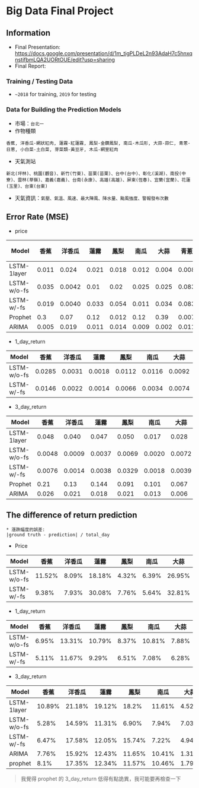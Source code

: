 # Big Data Final Project
## Information
* Final Presentation: https://docs.google.com/presentation/d/1m_tigPLDeL2n93AdaH7c5hnxqnstjfbmLQA2UORtOUE/edit?usp=sharing
* Final Report:

### Training / Testing Data
* `~2018` for training, `2019` for testing
### Data for Building the Prediction Models
* 市場：`台北一`
* 作物種類
```
香蕉, 洋香瓜-網狀紅肉, 蓮霧-紅蓮霧, 鳳梨-金鑽鳳梨, 南瓜-木瓜形, 大蒜-蒜仁, 青蔥-日蔥, 小白菜-土白菜, 芽菜類-黃豆牙, 木瓜-網室紅肉
```

* 天氣測站
```
新北(坪林)、桃園(觀音)、新竹(竹東)、苗栗(苗栗)、台中(台中)、彰化(溪湖)、南投(中寮)、雲林(草嶺)、嘉義(嘉義)、台南(永康)、高雄(高雄)、屏東(恆春)、宜蘭(宜蘭)、花蓮(玉里)、台東(台東)
```
* 天氣資訊：`氣壓、氣溫、風速、最大陣風、降水量、颱風強度、警報發布次數`


## Error Rate (MSE)
* price


| Model |香蕉 |洋香瓜 |蓮霧 |鳳梨 |南瓜 |大蒜 |青蔥 |小白菜 |芽菜類 |木瓜 |
| -------- | -------- | -------- | -------- | -------- | -------- | -------- | -------- | -------- | -------- | -------- |
| LSTM-1layer | 0.011 | 0.024 | 0.021 | 0.018 | 0.012 | 0.004 | 0.008 | 0.017 | 0.007 | 0.016 |
| LSTM-w/o-fs | 0.035 | 0.0042 | 0.01 | 0.02 | 0.025 | 0.025 | 0.083 | 0.019 | 0.0001 | 0.013 |
| LSTM-w/-fs | 0.019 | 0.0040 | 0.033 | 0.054 | 0.011 | 0.034 | 0.083 | 0.036 | 0.0001 | 0.02 |
| Prophet | 0.3 | 0.07 | 0.12 | 0.012 | 0.12 | 0.39 | 0.007 | 0.026 | 0.102 | 0.024 |
| ARIMA | 0.005 | 0.019 | 0.011 | 0.014 | 0.009 | 0.002 | 0.011 | 0.018 | 0.009 | 0.024 |

* 1_day_return


| Model |香蕉 |洋香瓜 |蓮霧 |鳳梨 |南瓜 |大蒜 |青蔥 |小白菜 |芽菜類 |木瓜 |
| -------- | -------- | -------- | -------- | -------- | -------- | -------- | -------- | -------- | -------- | -------- |
| LSTM-w/o-fs | 0.0285 | 0.0031 | 0.0018 | 0.0112 | 0.0116 | 0.0092 | 0.0150 | 0.0120 | 0.0000164 | 0.0199 |
| LSTM-w/-fs | 0.0146 | 0.0022 | 0.0014 | 0.0066 | 0.0034 | 0.0074 | 0.0060 | 0.0064 | 0.0000098 | 0.0110 |


* 3_day_return


| Model |香蕉 |洋香瓜 |蓮霧 |鳳梨 |南瓜 |大蒜 |青蔥 |小白菜 |芽菜類 |木瓜 |
| -------- | -------- | -------- | -------- | -------- | -------- | -------- | -------- | -------- | -------- | -------- |
| LSTM-1layer | 0.048 | 0.040 | 0.047 | 0.050 | 0.017 | 0.028 | 0.061 | 0.061| 0.017 | 0.045 |
| LSTM-w/o-fs | 0.0048 | 0.0009 | 0.0037 | 0.0069 | 0.0020 | 0.0072 | 0.0038 | 0.0023| 0.000063 | 0.0042 |
| LSTM-w/-fs | 0.0076 | 0.0014 | 0.0038 | 0.0329 | 0.0018 | 0.0039 | 0.0032 | 0.0020 | 0.000007 | 0.0045 |
| Prophet | 0.21 | 0.13 | 0.144 | 0.091 | 0.101 | 0.067 | 0.094 | 0.106 | 0.243 | 0.184 |
| ARIMA | 0.026 | 0.021 | 0.018 | 0.021 | 0.013 | 0.006 | 0.014 | 0.023 | 0.003 | 0.014 |


## The difference of return prediction

  ```
  * 漲跌幅度的誤差:
  |ground truth - prediction| / total_day
  ```
- Price

| Model |香蕉 |洋香瓜 |蓮霧 |鳳梨 |南瓜 |大蒜 |青蔥 |小白菜 |芽菜類 |木瓜 |
| -------- | -------- | -------- | -------- | -------- | -------- | -------- | -------- | -------- | -------- | -------- |
| LSTM-w/o-fs | 11.52% | 8.09% | 18.18% | 4.32% | 6.39% | 26.95% | 73.21% | 9.19% | 0.36% | 7.46% |
| LSTM-w/-fs | 9.38% | 7.93% | 30.08% | 7.76% | 5.64% | 32.81% | 72.69% | 12.5% | 0.34% | 9.65% |

- 1_day_return

| Model |香蕉 |洋香瓜 |蓮霧 |鳳梨 |南瓜 |大蒜 |青蔥 |小白菜 |芽菜類 |木瓜 |
| -------- | -------- | -------- | -------- | -------- | -------- | -------- | -------- | -------- | -------- | -------- |
| LSTM-w/o-fs | 6.95% | 13.31% | 10.79% | 8.37% | 10.81% | 7.88% | 17.73% | 17.77% | 0.61% | 12.93% |
| LSTM-w/-fs | 5.11% | 11.67% | 9.29% | 6.51% | 7.08% | 6.28% | 11.24% | 12.62% | 0.32% | 9.05% |

- 3_day_return

| Model |香蕉 |洋香瓜 |蓮霧 |鳳梨 |南瓜 |大蒜 |青蔥 |小白菜 |芽菜類 |木瓜 |
| -------- | -------- | -------- | -------- | -------- | -------- | -------- | -------- | -------- | -------- | -------- |
| LSTM-1layer | 10.89% | 21.18% | 19.12% | 18.2% | 11.61% | 4.52% | 28.62% | 33.85% | 1.13% | 25.78% |
| LSTM-w/o-fs | 5.28% | 14.59% | 11.31% | 6.90% | 7.94% | 7.03% | 11.64% | 13.55% | 1.24% |8.33% |
| LSTM-w/-fs | 6.47% | 17.58% | 12.05% | 15.74% | 7.22% | 4.94% | 10.09% | 12.84% | 0.33% | 8.48% |
| ARIMA | 7.76% | 15.92% | 12.43% | 11.65% | 10.41% | 1.31% | 13.98% | 21.43% | 0.41% | 13.41% |
| prophet | 8.1% | 17.35% | 12.34% | 11.57% | 10.46% | 1.79% | 15.21% | 22.91% | 0.76% | 15.15% |

> 我覺得 prophet 的 3_day_return 低得有點詭異，我可能要再檢查一下
